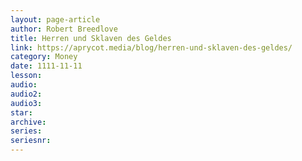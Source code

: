 ```yaml
---
layout: page-article
author: Robert Breedlove
title: Herren und Sklaven des Geldes
link: https://aprycot.media/blog/herren-und-sklaven-des-geldes/
category: Money
date: 1111-11-11
lesson: 
audio: 
audio2: 
audio3: 
star: 
archive: 
series: 
seriesnr: 
---
```

